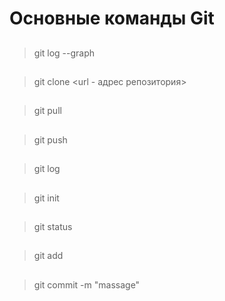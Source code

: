 # Основные команды Git
## 
>git log --graph
##
>git clone <url - адрес репозитория>
##
>git pull
##
>git push
##
>git log
##
>git init
##
>git status
##
>git add
##
>git commit -m "massage"
